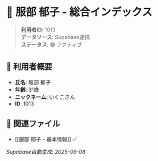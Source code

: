 # 🔄 服部 郁子 - 総合インデックス

> **利用者ID**: 1013  
> **データソース**: Supabase連携  
> **ステータス**: 🟢 アクティブ

## 👤 利用者概要
- **氏名**: 服部 郁子
- **年齢**: 31歳
- **ニックネーム**: いくこさん
- **ID**: 1013

## 📁 関連ファイル
- [[服部 郁子 - 基本情報]] ✅

*Supabase自動生成: 2025-06-08*